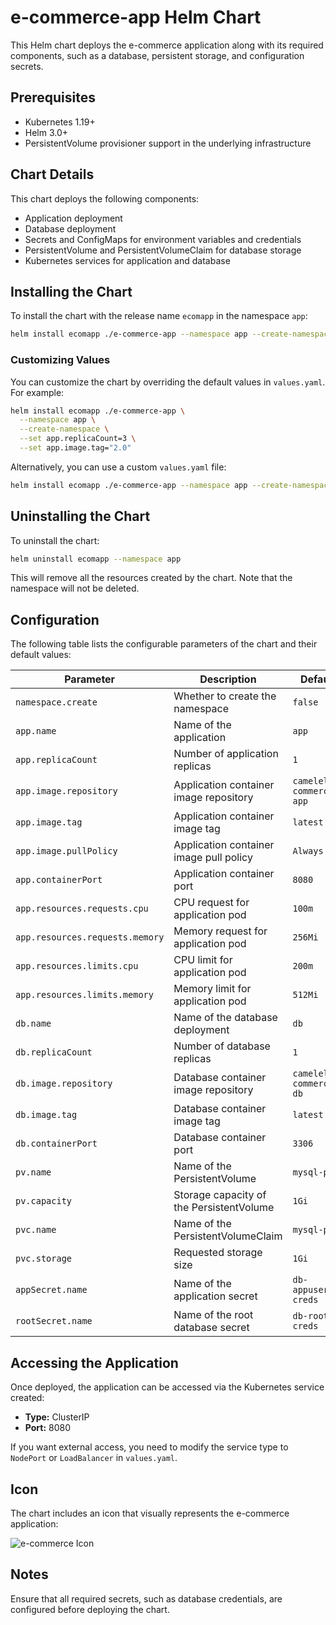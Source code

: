 # e-commerce-app Helm Chart

This Helm chart deploys the e-commerce application along with its required components, such as a database, persistent storage, and configuration secrets.

## Prerequisites

- Kubernetes 1.19+
- Helm 3.0+
- PersistentVolume provisioner support in the underlying infrastructure

## Chart Details

This chart deploys the following components:

- Application deployment
- Database deployment
- Secrets and ConfigMaps for environment variables and credentials
- PersistentVolume and PersistentVolumeClaim for database storage
- Kubernetes services for application and database

## Installing the Chart

To install the chart with the release name `ecomapp` in the namespace `app`:

```bash
helm install ecomapp ./e-commerce-app --namespace app --create-namespace
```

### Customizing Values

You can customize the chart by overriding the default values in `values.yaml`. For example:

```bash
helm install ecomapp ./e-commerce-app \
  --namespace app \
  --create-namespace \
  --set app.replicaCount=3 \
  --set app.image.tag="2.0"
```

Alternatively, you can use a custom `values.yaml` file:

```bash
helm install ecomapp ./e-commerce-app --namespace app --create-namespace -f custom-values.yaml
```

## Uninstalling the Chart

To uninstall the chart:

```bash
helm uninstall ecomapp --namespace app
```

This will remove all the resources created by the chart. Note that the namespace will not be deleted.

## Configuration

The following table lists the configurable parameters of the chart and their default values:

| Parameter                              | Description                                | Default                   |
|----------------------------------------|--------------------------------------------|---------------------------|
| `namespace.create`                     | Whether to create the namespace           | `false`                   |
| `app.name`                             | Name of the application                   | `app`                     |
| `app.replicaCount`                     | Number of application replicas            | `1`                       |
| `app.image.repository`                 | Application container image repository    | `camelel/e-commerce-app`  |
| `app.image.tag`                        | Application container image tag           | `latest`                  |
| `app.image.pullPolicy`                 | Application container image pull policy   | `Always`                  |
| `app.containerPort`                    | Application container port                | `8080`                    |
| `app.resources.requests.cpu`           | CPU request for application pod           | `100m`                    |
| `app.resources.requests.memory`        | Memory request for application pod        | `256Mi`                   |
| `app.resources.limits.cpu`             | CPU limit for application pod             | `200m`                    |
| `app.resources.limits.memory`          | Memory limit for application pod          | `512Mi`                   |
| `db.name`                              | Name of the database deployment           | `db`                      |
| `db.replicaCount`                      | Number of database replicas               | `1`                       |
| `db.image.repository`                  | Database container image repository       | `camelel/e-commerce-db`   |
| `db.image.tag`                         | Database container image tag              | `latest`                  |
| `db.containerPort`                     | Database container port                   | `3306`                    |
| `pv.name`                              | Name of the PersistentVolume              | `mysql-pv`                |
| `pv.capacity`                          | Storage capacity of the PersistentVolume  | `1Gi`                     |
| `pvc.name`                             | Name of the PersistentVolumeClaim         | `mysql-pvc`               |
| `pvc.storage`                          | Requested storage size                    | `1Gi`                     |
| `appSecret.name`                       | Name of the application secret            | `db-appuser-creds`        |
| `rootSecret.name`                      | Name of the root database secret          | `db-root-creds`           |

## Accessing the Application

Once deployed, the application can be accessed via the Kubernetes service created:

- **Type:** ClusterIP
- **Port:** 8080

If you want external access, you need to modify the service type to `NodePort` or `LoadBalancer` in `values.yaml`.

## Icon

The chart includes an icon that visually represents the e-commerce application:

![e-commerce Icon](https://i.postimg.cc/t4mjFV29/ecommerce-icon-64x64.png)

## Notes

Ensure that all required secrets, such as database credentials, are configured before deploying the chart.

